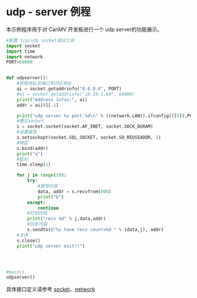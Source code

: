 # udp - server 例程

本示例程序用于对 CanMV 开发板进行一个 udp server的功能展示。

```python
#配置 tcp/udp socket调试工具
import socket
import time
import network
PORT=60000


def udpserver():
    #获取地址及端口号对应地址
    ai = socket.getaddrinfo("0.0.0.0", PORT)
    #ai = socket.getaddrinfo("10.10.1.94", 60000)
    print("Address infos:", ai)
    addr = ai[0][-1]

    print("udp server %s port:%d\n" % ((network.LAN().ifconfig()[0]),PORT))
    #建立socket
    s = socket.socket(socket.AF_INET, socket.SOCK_DGRAM)
    #设置属性
    s.setsockopt(socket.SOL_SOCKET, socket.SO_REUSEADDR, 1)
    #绑定
    s.bind(addr)
    print("a")
    #延时
    time.sleep(1)

    for j in range(10):
        try:
            #接受内容
            data, addr = s.recvfrom(800)
            print("b")
        except:
            continue
        #打印内容
        print("recv %d" % j,data,addr)
        #回复内容
        s.sendto(b"%s have recv count=%d " % (data,j), addr)
    #关闭
    s.close()
    print("udp server exit!!")




#main()
udpserver()

```

具体接口定义请参考 [socket](../../api/extmod/K230_CanMV_socket模块API手册.md)、[network](../../api/extmod/K230_CanMV_network模块API手册.md)
